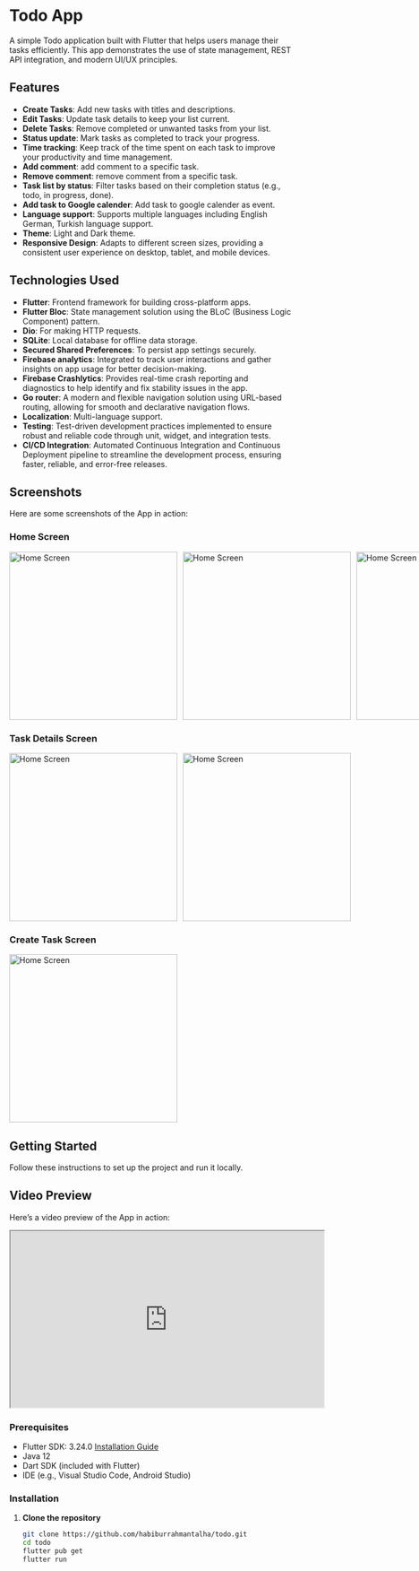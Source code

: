 # Todo App

A simple Todo application built with Flutter that helps users manage their tasks efficiently. 
This app demonstrates the use of state management, REST API integration, and modern UI/UX principles.

## Features

- **Create Tasks**: Add new tasks with titles and descriptions.
- **Edit Tasks**: Update task details to keep your list current.
- **Delete Tasks**: Remove completed or unwanted tasks from your list.
- **Status update**: Mark tasks as completed to track your progress.
- **Time tracking**: Keep track of the time spent on each task to improve your productivity and time management.
- **Add comment**: add comment to a specific task.
- **Remove comment**: remove comment from a specific task.
- **Task list by status**: Filter tasks based on their completion status (e.g., todo, in progress, done).
- **Add task to Google calender**: Add task to google calender as event.
- **Language support**: Supports multiple languages including English German, Turkish language support.
- **Theme**: Light and Dark theme.
- **Responsive Design**: Adapts to different screen sizes, providing a consistent user experience on desktop, tablet, and mobile devices.

## Technologies Used

- **Flutter**: Frontend framework for building cross-platform apps.
- **Flutter Bloc**: State management solution using the BLoC (Business Logic Component) pattern.
- **Dio**: For making HTTP requests.
- **SQLite**: Local database for offline data storage.
- **Secured Shared Preferences**: To persist app settings securely.
- **Firebase analytics**: Integrated to track user interactions and gather insights on app usage for better decision-making.
- **Firebase Crashlytics**: Provides real-time crash reporting and diagnostics to help identify and fix stability issues in the app.
- **Go router**: A modern and flexible navigation solution using URL-based routing, allowing for smooth and declarative navigation flows.
- **Localization**: Multi-language support.
- **Testing**: Test-driven development practices implemented to ensure robust and reliable code through unit, widget, and integration tests.
- **CI/CD Integration**: Automated Continuous Integration and Continuous Deployment pipeline to streamline the development process, ensuring faster, reliable, and error-free releases.


## Screenshots

Here are some screenshots of the App in action:

### Home Screen
<div style="display: flex; gap: 10px;">
   <img src="https://drive.google.com/uc?export=view&id=1TKCPHetmOc9MmwUNZJAfo5G1U8-8_ZYS" alt="Home Screen" width="300"/>
   <img src="https://drive.google.com/uc?export=view&id=1tnfDzw3tNqcwGMyLzk4uPBlWaCQiySRK" alt="Home Screen" width="300"/>
   <img src="https://drive.google.com/uc?export=view&id=1Nbn6EO5iVKBihT3TkA5dDWcwZVW5i4d3" alt="Home Screen" width="300"/>
</div>

### Task Details Screen

<div style="display: flex; gap: 10px;">
   <img src="https://drive.google.com/uc?export=view&id=1g5Oicvf2R_p9-h5afzav6QmTQ-tz4DVI" alt="Home Screen" width="300"/>
   <img src="https://drive.google.com/uc?export=view&id=1Hl6lqx2dREkPZKiuLwU1SiFAeQugn02G" alt="Home Screen" width="300"/>
</div>

### Create Task Screen

<img src="https://drive.google.com/uc?export=view&id=17kYzHTxOl_UlA9h_y8pnm0c8MywpfTkO" alt="Home Screen" width="300"/>

## Getting Started

Follow these instructions to set up the project and run it locally.

## Video Preview

Here’s a video preview of the App in action:

<div>
    <iframe width="560" height="315" src="https://drive.google.com/uc?export=view&id=10g2pKR0udmm_4OWljd5Dlt3UmyFn0K57" allowfullscreen></iframe>
</div>

### Prerequisites

- Flutter SDK: 3.24.0 [Installation Guide](https://flutter.dev/docs/get-started/install)
- Java 12
- Dart SDK (included with Flutter)
- IDE (e.g., Visual Studio Code, Android Studio)

### Installation

1. **Clone the repository**

   ```bash
   git clone https://github.com/habiburrahmantalha/todo.git
   cd todo
   flutter pub get
   flutter run
